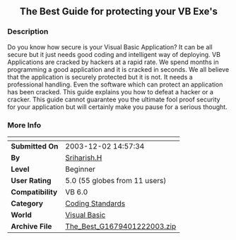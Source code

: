 ﻿<div align="center">

## The Best Guide for protecting your VB Exe's


</div>

### Description

Do you know how secure is your Visual Basic Application? It can be all secure but it just needs good coding and intelligent way of deploying. VB Applications are cracked by hackers at a rapid rate. We spend months in programming a good application and it is cracked in seconds. We all believe that the application is securely protected but it is not. It needs a professional handling. Even the software which can protect an application has been cracked. This guide explains you how to defeat a hacker or a cracker. This guide cannot guarantee you the ultimate fool proof security for your application but will certainly make you pause for a serious thought.
 
### More Info
 


<span>             |<span>
---                |---
**Submitted On**   |2003-12-02 14:57:34
**By**             |[Sriharish\.H](https://github.com/Planet-Source-Code/PSCIndex/blob/master/ByAuthor/sriharish-h.md)
**Level**          |Beginner
**User Rating**    |5.0 (55 globes from 11 users)
**Compatibility**  |VB 6\.0
**Category**       |[Coding Standards](https://github.com/Planet-Source-Code/PSCIndex/blob/master/ByCategory/coding-standards__1-43.md)
**World**          |[Visual Basic](https://github.com/Planet-Source-Code/PSCIndex/blob/master/ByWorld/visual-basic.md)
**Archive File**   |[The\_Best\_G1679401222003\.zip](https://github.com/Planet-Source-Code/sriharish-h-the-best-guide-for-protecting-your-vb-exe-s__1-50277/archive/master.zip)









